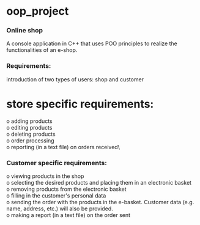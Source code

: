 # oop_project
### Online shop
A console application in C++ that uses POO principles to realize the functionalities of an e-shop.
### Requirements:
introduction of two types of users: shop and customer
# store specific requirements:
o adding products\
o editing products\
o deleting products\
o order processing\
o reporting (in a text file) on orders received\
### Customer specific requirements:
o viewing products in the shop\
o selecting the desired products and placing them in an electronic basket\
o removing products from the electronic basket\
o filling in the customer's personal data\
o sending the order with the products in the e-basket. Customer data (e.g. name, address, etc.) will also be provided.\
o making a report (in a text file) on the order sent
